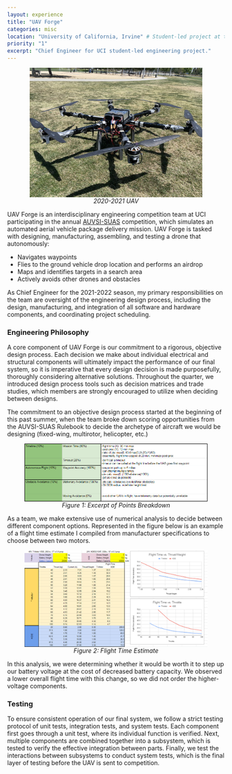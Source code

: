 ```yaml
---
layout: experience
title: "UAV Forge"
categories: misc
location: "University of California, Irvine" # Student-led project at the University of California, Irvine
priority: "1"
excerpt: "Chief Engineer for UCI student-led engineering project."
---
```


<figure>
    <img class="img-responsive" src="/assets/img/2020_2021_hex.jpg" alt="" style="display:block;float:none;margin-left:auto;margin-right:auto" />
    <figcaption style="text-align:center"><i>2020-2021 UAV</i></figcaption>
</figure>


UAV Forge is an interdisciplinary engineering competition team at UCI participating in the annual <a href="https://www.auvsi-suas.org" target="_blank">AUVSI-SUAS</a> competition, which simulates an automated aerial vehicle package delivery mission. UAV Forge is tasked with designing, manufacturing, assembling, and testing a drone that autonomously:
- Navigates waypoints
- Flies to the ground vehicle drop location and performs an airdrop
- Maps and identifies targets in a search area
- Actively avoids other drones and obstacles 

As Chief Engineer for the 2021-2022 season, my primary responsibilities on the team are oversight of the engineering design process, including the design, manufacturing, and integration of all software and hardware components, and coordinating project scheduling.

### **Engineering Philosophy**
A core component of UAV Forge is our commitment to a rigorous, objective design process. Each decision we make about individual electrical and structural components will ultimately impact the performance of our final system, so it is imperative that every design decision is made purposefully, thoroughly considering alternative solutions. Throughout the quarter, we introduced design process tools such as decision matrices and trade studies, which members are strongly encouraged to utilize when deciding between designs.

The commitment to an objective design process started at the beginning of this past summer, when the team broke down scoring opportunities from the AUVSI-SUAS Rulebook to decide the archetype of aircraft we would be designing (fixed-wing, multirotor, helicopter, etc.)

<figure>
    <img class="img-responsive" src="/assets/img/points_breakdown_zoomed.png" alt="" style="display:block;float:none;margin-left:auto;margin-right:auto" />
    <figcaption style="text-align:center"><i>Figure 1: Excerpt of Points Breakdown</i></figcaption>
</figure>

As a team, we make extensive use of numerical analysis to decide between different component options. Represented in the figure below is an example of a flight time estimate I compiled from manufacturer specifications to choose between two motors.

<figure>
    <img class="img-responsive" src="/assets/img/flight_time_estimate.png" alt="" style="display:block;float:none;margin-left:auto;margin-right:auto" />
    <figcaption style="text-align:center"><i>Figure 2: Flight Time Estimate</i></figcaption>
</figure>

In this analysis, we were determining whether it would be worth it to step up our battery voltage at the cost of decreased battery capacity. We observed a lower overall flight time with this change, so we did not order the higher-voltage components.

### **Testing**
To ensure consistent operation of our final system, we follow a strict testing protocol of unit tests, integration tests, and system tests. Each component first goes through a unit test, where its individual function is verified. Next, multiple components are combined together into a subsystem, which is tested to verify the effective integration between parts. Finally, we test the interactions between subsystems to conduct system tests, which is the final layer of testing before the UAV is sent to competition.
